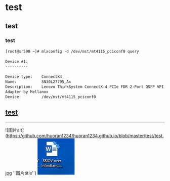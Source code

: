 # test

## test

### test

```
[root@sr590 ~]# mlxconfig -d /dev/mst/mt4115_pciconf0 query

Device #1:
----------

Device type:    ConnectX4       
Name:           SN30L27795_Ax   
Description:    Lenovo ThinkSystem ConnectX-4 PCIe FDR 2-Port QSFP VPI Adapter by Mellanox
Device:         /dev/mst/mt4115_pciconf0
```
[test](https://www.baidu.com)
----
****

![图片alt](https://github.com/huoran1234/huoran1234.github.io/blob/master/test/test.jpg ''图片title'')
![blockchain](https://github.com/huoran1234/huoran1234.github.io/blob/master/test/test.jpg "区块链")
